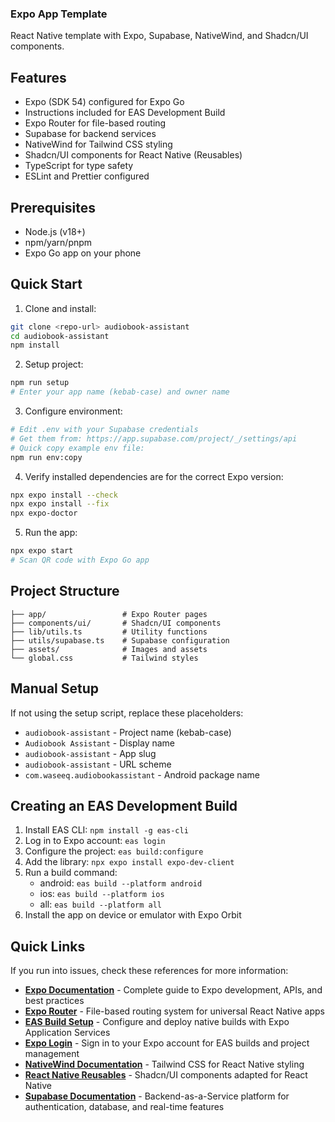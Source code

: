 ### Expo App Template

React Native template with Expo, Supabase, NativeWind, and Shadcn/UI components.

## Features

- Expo (SDK 54) configured for Expo Go
- Instructions included for EAS Development Build
- Expo Router for file-based routing
- Supabase for backend services
- NativeWind for Tailwind CSS styling
- Shadcn/UI components for React Native (Reusables)
- TypeScript for type safety
- ESLint and Prettier configured

## Prerequisites

- Node.js (v18+)
- npm/yarn/pnpm
- Expo Go app on your phone

## Quick Start

1. Clone and install:

```bash
git clone <repo-url> audiobook-assistant
cd audiobook-assistant
npm install
```

2. Setup project:

```bash
npm run setup
# Enter your app name (kebab-case) and owner name
```

3. Configure environment:

```bash
# Edit .env with your Supabase credentials
# Get them from: https://app.supabase.com/project/_/settings/api
# Quick copy example env file:
npm run env:copy
```

4. Verify installed dependencies are for the correct Expo version:

```bash
npx expo install --check
npx expo install --fix
npx expo-doctor
```

5. Run the app:

```bash
npx expo start
# Scan QR code with Expo Go app
```

## Project Structure

```
├── app/                 # Expo Router pages
├── components/ui/       # Shadcn/UI components
├── lib/utils.ts         # Utility functions
├── utils/supabase.ts    # Supabase configuration
├── assets/              # Images and assets
└── global.css           # Tailwind styles
```

## Manual Setup

If not using the setup script, replace these placeholders:

- `audiobook-assistant` - Project name (kebab-case)
- `Audiobook Assistant` - Display name
- `audiobook-assistant` - App slug
- `audiobook-assistant` - URL scheme
- `com.waseeq.audiobookassistant` - Android package name

## Creating an EAS Development Build

1. Install EAS CLI: `npm install -g eas-cli`
2. Log in to Expo account: `eas login`
3. Configure the project: `eas build:configure`
4. Add the library: `npx expo install expo-dev-client`
5. Run a build command:
   - android: `eas build --platform android`
   - ios: `eas build --platform ios`
   - all: `eas build --platform all`
6. Install the app on device or emulator with Expo Orbit

## Quick Links

If you run into issues, check these references for more information:

- **[Expo Documentation](https://docs.expo.dev/)** - Complete guide to Expo development, APIs, and best practices
- **[Expo Router](https://docs.expo.dev/router/introduction/)** - File-based routing system for universal React Native apps
- **[EAS Build Setup](https://docs.expo.dev/build/setup/)** - Configure and deploy native builds with Expo Application Services
- **[Expo Login](https://expo.dev/login)** - Sign in to your Expo account for EAS builds and project management
- **[NativeWind Documentation](https://www.nativewind.dev/docs/getting-started/installation)** - Tailwind CSS for React Native styling
- **[React Native Reusables](https://reactnativereusables.com/docs)** - Shadcn/UI components adapted for React Native
- **[Supabase Documentation](https://supabase.com/docs)** - Backend-as-a-Service platform for authentication, database, and real-time features
